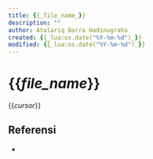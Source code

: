 ```yaml
---
title: {{_file_name_}}
description: ""
author: Atalariq Barra Hadinugraha
created: {{_lua:os.date("%Y-%m-%d")_}}
modified: {{_lua:os.date("%Y-%m-%d")_}}
---
```


# {{_file_name_}}
{{_cursor_}}

## Referensi
-
